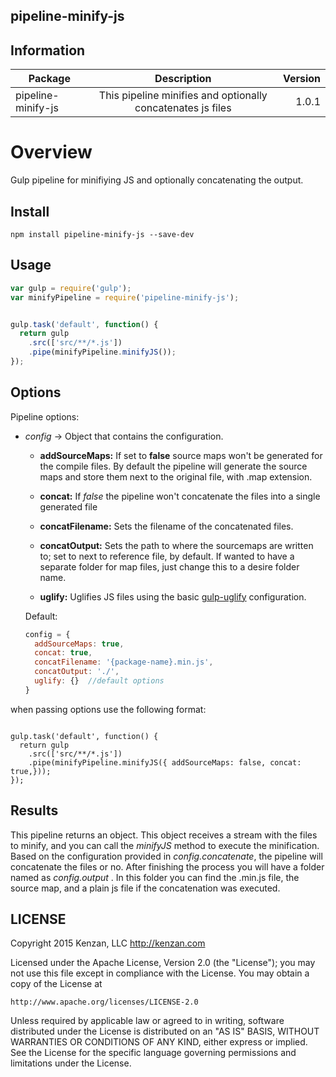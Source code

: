 ## pipeline-minify-js


## Information

| Package       | Description   | Version|
| ------------- |:-------------:| -----:|
| pipeline-minify-js| This pipeline minifies and optionally concatenates js files | 1.0.1 |

# Overview

Gulp pipeline for minifiying JS and optionally concatenating the output.

## Install

`npm install pipeline-minify-js --save-dev`

## Usage
```javascript
var gulp = require('gulp');
var minifyPipeline = require('pipeline-minify-js');


gulp.task('default', function() {
  return gulp
    .src(['src/**/*.js'])
    .pipe(minifyPipeline.minifyJS());
});
```

## Options

Pipeline options:
* _config_ -> Object that contains the configuration.

  * __addSourceMaps:__ If set to __false__ source maps won't be generated for the compile files. By default the pipeline will generate the source maps and store them next to the original file, with .map extension.
  
  * __concat:__ If _false_ the pipeline won't concatenate the files into a single generated file

  * __concatFilename:__ Sets the filename of the concatenated files.
    
  * __concatOutput:__ Sets the path to where the sourcemaps are written to; set to next to reference file, by default. If wanted to have a separate folder for map files, just change this to a desire folder name.
    
  * __uglify:__ Uglifies JS files using the basic [gulp-uglify](https://www.npmjs.com/package/gulp-uglify) configuration.
    


  Default:
  ```javascript
  config = {
    addSourceMaps: true,
    concat: true,
    concatFilename: '{package-name}.min.js',
    concatOutput: './',
    uglify: {}  //default options
  }
  ```  
  
when passing options use the following format:

```

gulp.task('default', function() {
  return gulp
    .src(['src/**/*.js'])
    .pipe(minifyPipeline.minifyJS({ addSourceMaps: false, concat: true,}));
});

```

## Results

This pipeline returns an object. This object receives a stream with the files to minify, and you can call the _minifyJS_ method to execute the minification. Based on the configuration provided in _config.concatenate_, the pipeline will concatenate the files or no. After finishing the process you will have a folder named as _config.output_ . In this folder you can find the .min.js file, the source map, and a plain js file if the concatenation was executed.


## LICENSE
Copyright 2015 Kenzan, LLC <http://kenzan.com>

Licensed under the Apache License, Version 2.0 (the "License");
you may not use this file except in compliance with the License.
You may obtain a copy of the License at

    http://www.apache.org/licenses/LICENSE-2.0

Unless required by applicable law or agreed to in writing, software
distributed under the License is distributed on an "AS IS" BASIS,
WITHOUT WARRANTIES OR CONDITIONS OF ANY KIND, either express or implied.
See the License for the specific language governing permissions and
limitations under the License.
